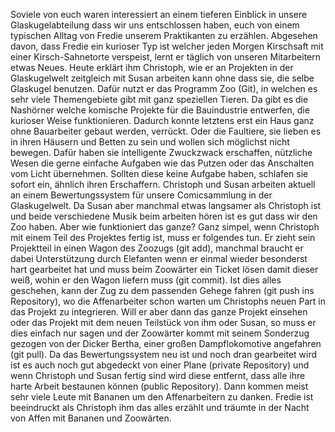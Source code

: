 Soviele von euch waren interessiert an einem tieferen Einblick in unsere Glaskugelabteilung dass wir uns entschlossen haben, euch von einem typischen Alltag von Fredie unserem Praktikanten zu erzählen. 
Abgesehen davon, dass Fredie ein kurioser Typ ist welcher jeden Morgen Kirschsaft mit einer Kirsch-Sahnetorte verspeist, lernt er täglich von unseren Mitarbeitern etwas Neues. 
Heute erklärt ihm Christoph, wie er an Projekten in der Glaskugelwelt zeitgleich mit Susan arbeiten kann ohne dass sie, die selbe Glaskugel benutzen.
Dafür nutzt er das Programm Zoo (Git), in welchen es sehr viele Themengebiete gibt mit ganz speziellen Tieren.
Da gibt es die Nashörner welche komische Projekte für die Bauindustrie entwerfen, die kurioser Weise funktionieren.
Dadurch konnte letztens erst ein Haus ganz ohne Bauarbeiter gebaut werden, verrückt.
Oder die Faultiere, sie lieben es in ihren Häusern und Betten zu sein und wollen sich möglichst nicht bewegen.
Dafür haben sie intelligente Zwuckzwack erschaffen, nützliche Wesen die gerne einfache Aufgaben wie das Putzen oder das Anschalten vom Licht übernehmen. 
Sollten diese keine Aufgabe haben, schlafen sie sofort ein, ähnlich ihren Erschaffern.
Christoph und Susan arbeiten aktuell an einem Bewertungssystem für unsere Comicsammlung in der Glaskugelwelt.
Da Susan aber manchmal etwas langsamer als Christoph ist und beide verschiedene Musik beim arbeiten hören ist es gut dass wir den Zoo haben.
Aber wie funktioniert das ganze?
Ganz simpel, wenn Christoph mit einem Teil des Projektes fertig ist, muss er folgendes tun.
Er zieht sein Projektteil in einen Wagon des Zoozugs (git add), manchmal braucht er dabei Unterstützung durch Elefanten wenn er einmal wieder besonderst hart gearbeitet hat und muss beim Zoowärter ein Ticket lösen damit dieser weiß, wohin er den Wagon liefern muss (git commit).
Ist dies alles geschehen, kann der Zug zu dem passenden Gehege fahren (git push ins Repository), wo die Affenarbeiter schon warten um Christophs neuen Part in das Projekt zu integrieren.
Will er aber dann das ganze Projekt einsehen oder das Projekt mit dem neuen Teilstück von ihm oder Susan, so muss er dies einfach nur sagen und der Zoowärter kommt mit seinem Sonderzug gezogen von der Dicker Bertha, einer großen Dampflokomotive angefahren (git pull).
Da das Bewertungssystem neu ist und noch dran gearbeitet wird ist es auch noch gut abgedeckt von einer Plane (private Repository) und wenn Christoph und Susan fertig sind wird diese entfernt, dass alle ihre harte Arbeit bestaunen können (public Repository).
Dann kommen meist sehr viele Leute mit Bananen um den Affenarbeitern zu danken.
Fredie ist beeindruckt als Christoph ihm das alles erzählt und träumte in der Nacht von Affen mit Bananen und Zoowärten.